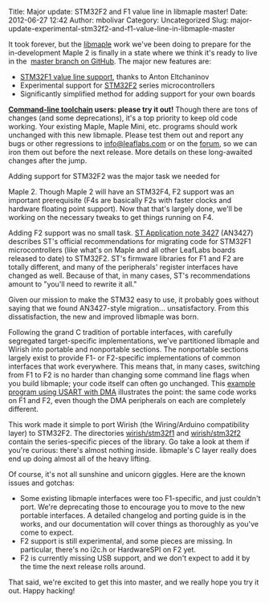 Title: Major update: STM32F2 and F1 value line in libmaple master!
Date: 2012-06-27 12:42
Author: mbolivar
Category: Uncategorized
Slug: major-update-experimental-stm32f2-and-f1-value-line-in-libmaple-master

It took forever, but the [libmaple][] work we've been doing to prepare
for the in-development Maple 2 is finally in a state where we think it's
ready to live in the  [master branch on GitHub][]. The major new
features are:

-   [STM32F1 value line support][], thanks to Anton Eltchaninov
-   Experimental support for [STM32F2][] series microcontrollers
-   Significantly simplified method for adding support for your own
    boards

**[Command-line toolchain][] users: please try it out!** Though there
are tons of changes (and some deprecations), it's a top priority to keep
old code working. Your existing Maple, Maple Mini, etc. programs should
work unchanged with this new libmaple. Please test them out and report
any bugs or other regressions to [info@leaflabs.com][] or on the
[forum][], so we can iron them out before the next release. More details
on these long-awaited changes after the jump.

<!--more-->Adding support for STM32F2 was the major task we needed for
Maple 2. Though Maple 2 will have an STM32F4, F2 support was an
important prerequisite (F4s are basically F2s with faster clocks and
hardware floating point support). Now that that's largely done, we'll be
working on the necessary tweaks to get things running on F4.

Adding F2 support was no small task. [ST Application note 3427][]
(AN3427) describes ST's official recommendations for migrating code for
STM32F1 microcontrollers (like what's on Maple and all other LeafLabs
boards released to date) to STM32F2. ST's firmware libraries for F1 and
F2 are totally different, and many of the peripherals' register
interfaces have changed as well. Because of that, in many cases, ST's
recommendations amount to "you'll need to rewrite it all."

Given our mission to make the STM32 easy to use, it probably goes
without saying that we found AN3427-style migration... unsatisfactory.
From this dissatisfaction, the new and improved libmaple was born.

Following the grand C tradition of portable interfaces, with carefully
segregated target-specific implementations, we've partitioned libmaple
and Wirish into portable and nonportable sections. The nonportable
sections largely exist to provide F1- or F2-specific implementations of
common interfaces that work everywhere. This means that, in many cases,
switching from F1 to F2 is no harder than changing some command line
flags when you build libmaple; your code itself can often go unchanged.
This [example program using USART with DMA][] illustrates the point: the
same code works on F1 and F2, even though the DMA peripherals on each
are completely different.

This work made it simple to port Wirish (the Wiring/Arduino
compatibility layer) to STM32F2. The directories [wirish/stm32f1][] and
[wirish/stm32f2][] contain the series-specific pieces of the library. Go
take a look at them if you're curious: there's almost nothing inside.
libmaple's C layer really does end up doing almost all of the heavy
lifting.

Of course, it's not all sunshine and unicorn giggles. Here are the known
issues and gotchas:

-   Some existing libmaple interfaces were too F1-specific, and just
    couldn't port. We're deprecating those to encourage you to move to
    the new portable interfaces. A detailed changelog and porting guide
    is in the works, and our documentation will cover things as
    thoroughly as you've come to expect.
-   F2 support is still experimental, and some pieces are missing. In
    particular, there's no i2c.h or HardwareSPI on F2 yet.
-   F2 is currently missing USB support, and we don't expect to add it
    by the time the next release rolls around.

That said, we're excited to get this into master, and we really hope you
try it out. Happy hacking!

  [libmaple]: http://leaflabs.com/docs/libmaple.html
  [master branch on GitHub]: https://github.com/leaflabs/libmaple/commit/ccc23369719f8909fe61a8423fdf382582414702
  [STM32F1 value line support]: https://github.com/leaflabs/libmaple/commit/2fb91678e08fc25299d70b1500495bbe06ee61be
  [STM32F2]: http://www.st.com/internet/mcu/subclass/1520.jsp
  [Command-line toolchain]: http://leaflabs.com/docs/unix-toolchain.html
  [info@leaflabs.com]: mailto:info@leaflabs.com
  [forum]: http://forums.leaflabs.com/
  [ST Application note 3427]: http://www.st.com/internet/com/TECHNICAL_RESOURCES/TECHNICAL_LITERATURE/APPLICATION_NOTE/DM00033267.pdf
  [example program using USART with DMA]: https://github.com/leaflabs/libmaple/blob/ccc23369719f8909fe61a8423fdf382582414702/examples/test-usart-dma.cpp
  [wirish/stm32f1]: https://github.com/leaflabs/libmaple/tree/ccc23369719f8909fe61a8423fdf382582414702/wirish/stm32f1
  [wirish/stm32f2]: https://github.com/leaflabs/libmaple/tree/ccc23369719f8909fe61a8423fdf382582414702/wirish/stm32f2
